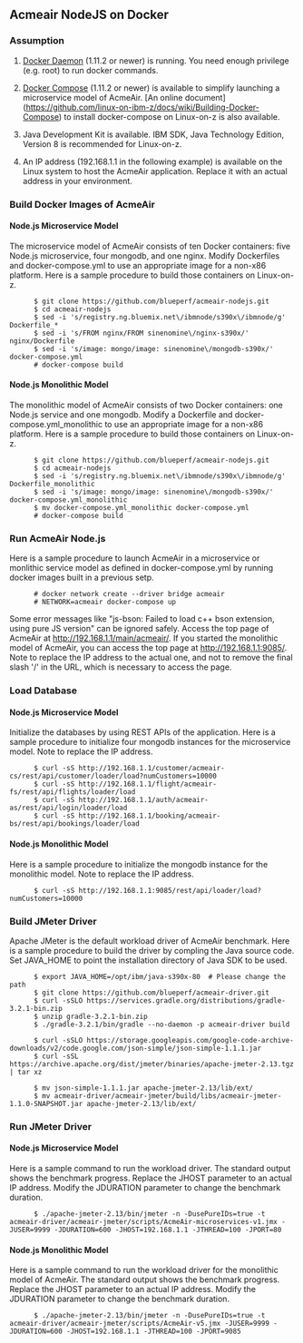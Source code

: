 ## Acmeair NodeJS on Docker 

### Assumption

1. [Docker Daemon](https://docs.docker.com/installation/) (1.11.2 or newer) is running. You need enough privilege (e.g. root) to run docker commands.

2. [Docker Compose](https://docs.docker.com/compose/) (1.11.2 or newer) is available to simplify launching a microservice model of AcmeAir. [An online document] (https://github.com/linux-on-ibm-z/docs/wiki/Building-Docker-Compose) to install docker-compose on Linux-on-z is also available.

3. Java Development Kit is available. IBM SDK, Java Technology Edition, Version 8 is recommended for Linux-on-z.

4. An IP address (192.168.1.1 in the following example) is available on the Linux system to host the AcmeAir application. Replace it with an actual address in your environment.

### Build Docker Images of AcmeAir

#### Node.js Microservice Model

The microservice model of AcmeAir consists of ten Docker containers: five Node.js microservice, four mongodb, and one nginx. Modify Dockerfiles and docker-compose.yml to use an appropriate image for a non-x86 platform. Here is a sample procedure to build those containers on Linux-on-z.

          $ git clone https://github.com/blueperf/acmeair-nodejs.git
          $ cd acmeair-nodejs
          $ sed -i 's/registry.ng.bluemix.net\/ibmnode/s390x\/ibmnode/g' Dockerfile_*
          $ sed -i 's/FROM nginx/FROM sinenomine\/nginx-s390x/' nginx/Dockerfile
          $ sed -i 's/image: mongo/image: sinenomine\/mongodb-s390x/' docker-compose.yml
          # docker-compose build

#### Node.js Monolithic Model

The monolithic model of AcmeAir consists of two Docker containers: one Node.js service and one mongodb. Modify a Dockerfile and docker-compose.yml_monolithic to use an appropriate image for a non-x86 platform. Here is a sample procedure to build those containers on Linux-on-z.

          $ git clone https://github.com/blueperf/acmeair-nodejs.git
          $ cd acmeair-nodejs
          $ sed -i 's/registry.ng.bluemix.net\/ibmnode/s390x\/ibmnode/g' Dockerfile_monolithic
          $ sed -i 's/image: mongo/image: sinenomine\/mongodb-s390x/' docker-compose.yml_monolithic
          $ mv docker-compose.yml_monolithic docker-compose.yml
          # docker-compose build

### Run AcmeAir Node.js

Here is a sample procedure to launch AcmeAir in a microservice or monlithic service model as defined in docker-compose.yml by running docker images built in a previous setp.

          # docker network create --driver bridge acmeair
          # NETWORK=acmeair docker-compose up

Some error messages like "js-bson: Failed to load c++ bson extension, using pure JS version" can be ignored safely. Access the top page of AcmeAir at
http://192.168.1.1/main/acmeair/.
If you started the monolithic model of AcmeAir, you can access the top page at http://192.168.1.1:9085/.
Note to replace the IP address to the actual one, and not to remove the final slash '/' in the URL, which is necessary to access the page.

### Load Database

#### Node.js Microservice Model

Initialize the databases by using REST APIs of the application. Here is a sample procedure to initialize four mongodb instances for the microservice model. Note to replace the IP address.

          $ curl -sS http://192.168.1.1/customer/acmeair-cs/rest/api/customer/loader/load?numCustomers=10000
          $ curl -sS http://192.168.1.1/flight/acmeair-fs/rest/api/flights/loader/load
          $ curl -sS http://192.168.1.1/auth/acmeair-as/rest/api/login/loader/load
          $ curl -sS http://192.168.1.1/booking/acmeair-bs/rest/api/bookings/loader/load

#### Node.js Monolithic Model

Here is a sample procedure to initialize the mongodb instance for the monolithic model. Note to replace the IP address.

          $ curl -sS http://192.168.1.1:9085/rest/api/loader/load?numCustomers=10000

### Build JMeter Driver

Apache JMeter is the default workload driver of AcmeAir benchmark. Here is a sample procedure to build the driver by compling the Java source code. Set JAVA_HOME to point the installation directory of Java SDK to be used.

          $ export JAVA_HOME=/opt/ibm/java-s390x-80  # Please change the path
          $ git clone https://github.com/blueperf/acmeair-driver.git
          $ curl -sSLO https://services.gradle.org/distributions/gradle-3.2.1-bin.zip
          $ unzip gradle-3.2.1-bin.zip
          $ ./gradle-3.2.1/bin/gradle --no-daemon -p acmeair-driver build

          $ curl -sSLO https://storage.googleapis.com/google-code-archive-downloads/v2/code.google.com/json-simple/json-simple-1.1.1.jar
          $ curl -sSL https://archive.apache.org/dist/jmeter/binaries/apache-jmeter-2.13.tgz | tar xz

          $ mv json-simple-1.1.1.jar apache-jmeter-2.13/lib/ext/
          $ mv acmeair-driver/acmeair-jmeter/build/libs/acmeair-jmeter-1.1.0-SNAPSHOT.jar apache-jmeter-2.13/lib/ext/

### Run JMeter Driver

#### Node.js Microservice Model

Here is a sample command to run the workload driver. The standard output shows the benchmark progress. Replace the JHOST parameter to an actual IP address. Modify the JDURATION parameter to change the benchmark duration.

          $ ./apache-jmeter-2.13/bin/jmeter -n -DusePureIDs=true -t acmeair-driver/acmeair-jmeter/scripts/AcmeAir-microservices-v1.jmx -JUSER=9999 -JDURATION=600 -JHOST=192.168.1.1 -JTHREAD=100 -JPORT=80

#### Node.js Monolithic Model

Here is a sample command to run the workload driver for the monolithic model of AcmeAir. The standard output shows the benchmark progress. Replace the JHOST parameter to an actual IP address. Modify the JDURATION parameter to change the benchmark duration.

          $ ./apache-jmeter-2.13/bin/jmeter -n -DusePureIDs=true -t acmeair-driver/acmeair-jmeter/scripts/AcmeAir-v5.jmx -JUSER=9999 -JDURATION=600 -JHOST=192.168.1.1 -JTHREAD=100 -JPORT=9085
